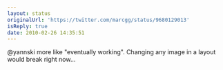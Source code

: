 ```yaml
---
layout: status
originalUrl: 'https://twitter.com/marcgg/status/9680129013'
isReply: true
date: 2010-02-26 14:35:51
---
```


@yannski more like "eventually working". Changing any image in a layout would break right now...
